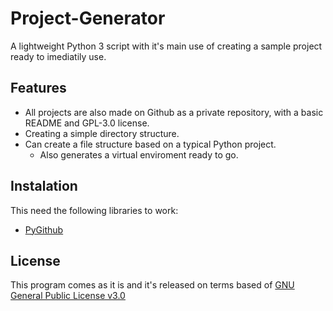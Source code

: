 # Project-Generator

A lightweight Python 3 script with it's main use of creating a sample project ready to imediatily use.

## Features

   - All projects are also made on Github as a private repository, with a basic README and GPL-3.0 license.
   - Creating a simple directory structure.
   - Can create a file structure based on a typical Python project.
       - Also generates a virtual enviroment ready to go.

## Instalation

This need the following libraries to work: 
   * [PyGithub](https://github.com/PyGithub/PyGithub)

## License

This program comes as it is and it's released on terms based of [GNU General Public License v3.0](https://choosealicense.com/licenses/gpl-3.0/)
